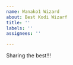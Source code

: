 ```yaml
---
name: Wanako1 Wizard
about: Best Kodi Wizarf
title: ''
labels: ''
assignees: ''

---
```


Sharing the best!!!
